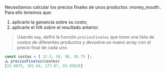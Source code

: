 Necesitamos calcular los precios finales de unos productos :money_mouth:. Para ello tenemos que: 

  1. aplicarle la ganancia sobre su costo;
  2. aplicarle el IVA sobre el resultado anterior. 


> Usando `map`, definí la función `preciosFinales` que tome una lista de costos de diferentes productos y devuelva un nuevo array con el precio final de cada uno.
>
```js
const costos = [ 12.5, 56, 98, 45.75 ];
ム preciosFinales(costos)
[22.6875, 101.64, 177.87, 83.03625]
```
